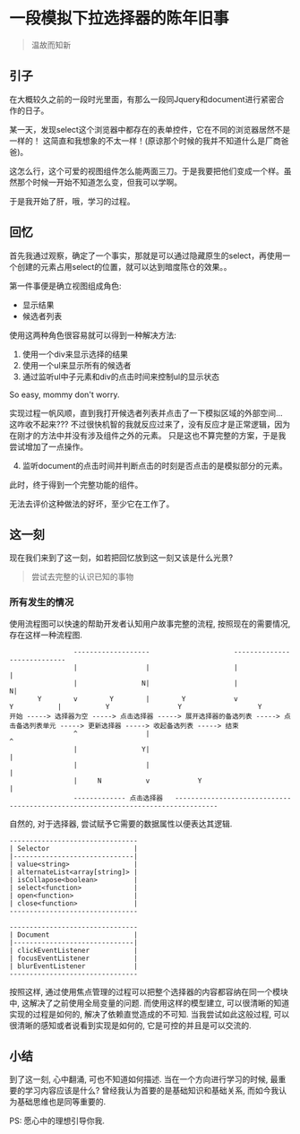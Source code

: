 
# 一段模拟下拉选择器的陈年旧事

> 温故而知新

## 引子
在大概较久之前的一段时光里面，有那么一段同Jquery和document进行紧密合作的日子。

某一天，发现select这个浏览器中都存在的表单控件，它在不同的浏览器居然不是一样的！
这简直和我想象的不太一样！(原谅那个时候的我并不知道什么是厂商爸爸)。

这怎么行，这个可爱的视图组件怎么能两面三刀。于是我要把他们变成一个样。虽然那个时候一开始不知道怎么变，但我可以学啊。

于是我开始了肝，哦，学习的过程。

## 回忆
首先我通过观察，确定了一个事实，那就是可以通过隐藏原生的select，再使用一个创建的元素占用select的位置，就可以达到暗度陈仓的效果。。

第一件事便是确立视图组成角色:

* 显示结果
* 候选者列表

使用这两种角色很容易就可以得到一种解决方法:

1. 使用一个div来显示选择的结果
2. 使用一个ul来显示所有的候选者
3. 通过监听ul中子元素和div的点击时间来控制ul的显示状态

So easy, mommy don't worry.

实现过程一帆风顺，直到我打开候选者列表并点击了一下模拟区域的外部空间... 这咋收不起来???
不过很快机智的我就反应过来了，没有反应才是正常逻辑，因为在刚才的方法中并没有涉及组件之外的元素。
只是这也不算完整的方案，于是我尝试增加了一点操作。

4. 监听document的点击时间并判断点击的时刻是否点击的是模拟部分的元素。

此时，终于得到一个完整功能的组件。

无法去评价这种做法的好坏，至少它在工作了。

## 这一刻
现在我们来到了这一刻，如若把回忆放到这一刻又该是什么光景?

> 尝试去完整的认识已知的事物

### 所有发生的情况
使用流程图可以快速的帮助开发者认知用户故事完整的流程, 按照现在的需要情况, 存在这样一种流程图.

```
                -------------------                     ----------------------------
                |                 |                     |                          |
                |                N|                     |                         N|
       Y        v        Y        |        Y            v              Y           |           Y                 Y                   Y
开始 -----> 选择器为空 -----> 点击选择器 -----> 展开选择器的备选列表 -----> 点击备选列表单元 -----> 更新选择器 -----> 收起备选列表 -----> 结束
                ^                 |                                                                                        ^
                |                Y|                                                                                        |
                |                 |                                                                                        |
                |     N           v            Y                                                                           |
                ------------- 点击选择器   ---------------------------------------------------------------------------------
```

自然的, 对于选择器, 尝试赋予它需要的数据属性以便表达其逻辑.

```
--------------------------------
| Selector                     |
|------------------------------|
| value<string>                |
| alternateList<array[string]> |
| isCollapose<boolean>         |
| select<function>             |
| open<function>               |
| close<function>              |
--------------------------------

--------------------------------
| Document                     |
|------------------------------|
| clickEventListener           |
| focusEventListener           |
| blurEventListener            |
--------------------------------
```

按照这样, 通过使用焦点管理的过程可以把整个选择器的内容都容纳在同一个模块中, 这解决了之前使用全局变量的问题. 而使用这样的模型建立, 可以很清晰的知道实现的过程是如何的, 解决了依赖直觉造成的不可知.
当我尝试如此这般过程, 可以很清晰的感知或者说看到实现是如何的, 它是可控的并且是可以交流的.

## 小结
到了这一刻, 心中翻涌, 可也不知道如何描述. 当在一个方向进行学习的时候, 最重要的学习内容应该是什么? 曾经我认为首要的是基础知识和基础关系, 而如今我认为基础思维也是同等重要的.

PS: 愿心中的理想引导你我.
